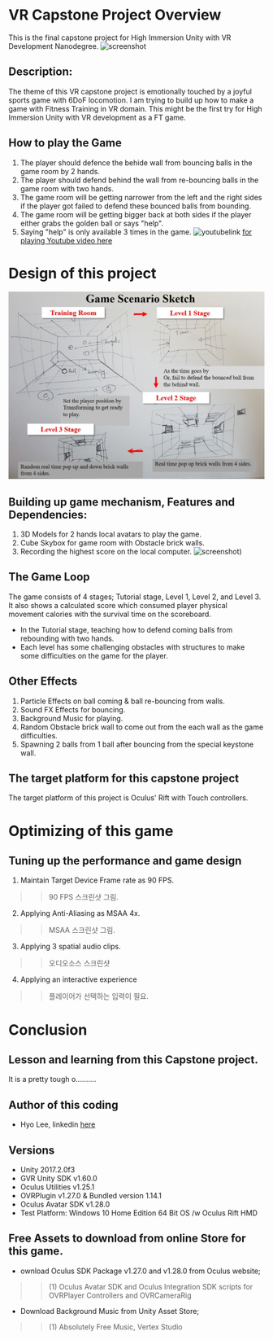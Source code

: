 # VR Capstone Project Overview
This is the final capstone project for High Immersion Unity with VR Development Nanodegree. 
![screenshot](https://github.com/himax25/VR-Capstone/blob/master/Screenshots/VRCapstoneGame_Screenshot0.JPG)

## Description:
The theme of this VR capstone project is emotionally touched by a joyful sports game with 6DoF locomotion. 
I am trying to build up how to make a game with Fitness Training in VR domain. 
This might be the first try for High Immersion Unity with VR development as a FT game.

## How to play the Game
1. The player should defence the behide wall from bouncing balls in the game room by 2 hands.
2. The player should defend behind the wall from re-bouncing balls in the game room with two hands.
3. The game room will be getting narrower from the left and the right sides if the player got failed 
 to defend these bounced balls from bounding.
4. The game room will be getting bigger back at both sides if the player either grabs the golden ball or says "help".
5. Saying "help" is only available 3 times in the game.
![youtubelink](https://github.com/himax25/VR-Capstone/Screenshots/YouTubesitelink.JPG)
[for playing Youtube video here](https://youtu.be/Wb9o5GQAqC8)

# Design of this project
![screenshot](https://github.com/himax25/VR-Capstone/blob/master/Screenshots/GameScenarioSketch.JPG)
## Building up game mechanism, Features and Dependencies: 
1. 3D Models for 2 hands local avatars to play the game.
2. Cube Skybox for game room with Obstacle brick walls.
3. Recording the highest score on the local computer.
![screenshot](https://github.com/himax25/VR-Capstone/blob/master/Screenshots/VRCapstoneGame_Screenshot1.JPG))

## The Game Loop
The game consists of 4 stages; Tutorial stage, Level 1, Level 2, and Level 3. It also shows a calculated score 
which consumed player physical movement calories with the survival time on the scoreboard. 
* In the Tutorial stage, teaching how to defend coming balls from rebounding with two hands.
* Each level has some challenging obstacles with structures to make some difficulties on the game for the player.

## Other Effects
1. Particle Effects on ball coming & ball re-bouncing from walls.
2. Sound FX Effects for bouncing.
3. Background Music for playing.
4. Random Obstacle brick wall to come out from the each wall as the game difficulties.
5. Spawning 2 balls from 1 ball after bouncing from the special keystone wall.
 
## The target platform for this capstone project
The target platform of this project is Oculus' Rift with Touch controllers.

# Optimizing of this game
## Tuning up the performance and game design
1. Maintain Target Device Frame rate as 90 FPS.
>> 90 FPS 스크린샷 그림.
2. Applying Anti-Aliasing as MSAA 4x.
>> MSAA 스크린샷 그림.
3. Applying 3 spatial audio clips.
>> 오디오소스 스크린샷
4. Applying an interactive experience  
>> 플레이어가 선택하는 입력이 필요.

# Conclusion
## Lesson and learning from this Capstone project.
It is a pretty tough o..........

## **Author of this coding**
* Hyo Lee, linkedin [here](https://www.linkedin.com/in/hyomaxlee/)
 
## Versions
- Unity 2017.2.0f3
- GVR Unity SDK v1.60.0
- Oculus Utilities v1.25.1 
- OVRPlugin v1.27.0 & Bundled version 1.14.1 
- Oculus Avatar SDK v1.28.0
- Test Platform: Windows 10 Home Edition 64 Bit OS /w Oculus Rift HMD

## Free Assets to download from online Store for this game. 
- ownload Oculus SDK Package v1.27.0 and v1.28.0 from Oculus website;
>> (1) Oculus Avatar SDK and Oculus Integration SDK scripts for OVRPlayer Controllers and OVRCameraRig
- Download Background Music from Unity Asset Store;
>> (1) Absolutely Free Music, Vertex Studio
